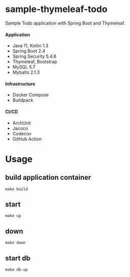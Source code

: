 # sample-thymeleaf-todo
Sample Todo application with Spring Boot and Thymeleaf.

#### Application
- Java 11, Kotlin 1.3
- Spring Boot 2.4
- Spring Security 5.4.6
- Thymeleaf, Bootstrap
- MySQL 5.7
- Mybatis 2.1.3

#### Infrastructure
- Docker Compose
- Buildpack

#### CI/CD
- ArchUnit
- Jacoco
- Codecov
- GitHub Action

# Usage
## build application container
```
make build
```

## start
```
make up
```

## down 
```
make down
```

## start db
```
make db-up
```
